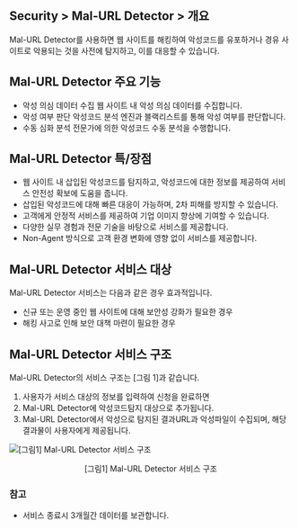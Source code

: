 ## Security > Mal-URL Detector > 개요

Mal-URL Detector를 사용하면 웹 사이트를 해킹하여 악성코드를 유포하거나 경유 사이트로 악용되는 것을 사전에 탐지하고, 이를 대응할 수 있습니다.

## Mal-URL Detector 주요 기능

- 악성 의심 데이터 수집
    웹 사이트 내 악성 의심 데이터를 수집합니다.
- 악성 여부 판단
    악성코드 분석 엔진과 블랙리스트를 통해 악성 여부를 판단합니다.
- 수동 심화 분석
    전문가에 의한 악성코드 수동 분석을 수행합니다.

## Mal-URL Detector 특/장점

- 웹 사이트 내 삽입된 악성코드를 탐지하고, 악성코드에 대한 정보를 제공하여 서비스 안전성 확보에 도움을 줍니다.
- 삽입된 악성코드에 대해 빠른 대응이 가능하며, 2차 피해를 방지할 수 있습니다.
- 고객에게 안정적 서비스를 제공하여 기업 이미지 향상에 기여할 수 있습니다.
- 다양한 실무 경험과 전문 기술을 바탕으로 서비스를 제공합니다.
- Non-Agent 방식으로 고객 환경 변화에 영향 없이 서비스를 제공합니다.

## Mal-URL Detector 서비스 대상

Mal-URL Detector 서비스는 다음과 같은 경우 효과적입니다.

- 신규 또는 운영 중인 웹 사이트에 대해 보안성 강화가 필요한 경우
- 해킹 사고로 인해 보안 대책 마련이 필요한 경우

## Mal-URL Detector 서비스 구조

Mal-URL Detector의 서비스 구조는 [그림 1]과 같습니다.
1. 사용자가 서비스 대상의 정보를 입력하여 신청을 완료하면
2. Mal-URL Detector에 악성코드탐지 대상으로 추가됩니다.
3. Mal-URL Detector에서 악성으로 탐지된 결과URL과 악성파일이 수집되며, 해당 결과물이 사용자에게 제공됩니다.

![[그림1] Mal-URL Detector 서비스 구조](http://static.toastoven.net/toastcloud/static/common/img/cms_img/security/img_05.png)
<center>[그림1] Mal-URL Detector 서비스 구조</center>

### 참고
* 서비스 종료시 3개월간 데이터를 보관합니다.
